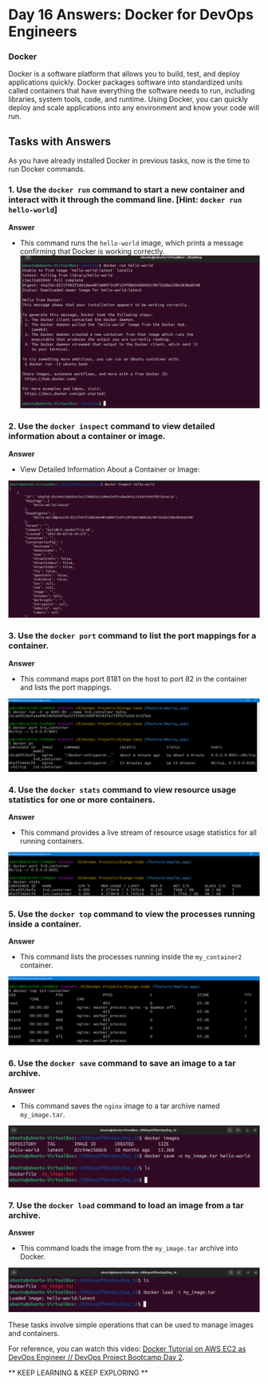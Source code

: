 # Day 16 Answers: Docker for DevOps Engineers

### Docker

Docker is a software platform that allows you to build, test, and deploy applications quickly. Docker packages software into standardized units called containers that have everything the software needs to run, including libraries, system tools, code, and runtime. Using Docker, you can quickly deploy and scale applications into any environment and know your code will run.

## Tasks with Answers

As you have already installed Docker in previous tasks, now is the time to run Docker commands.

### 1. Use the `docker run` command to start a new container and interact with it through the command line. [Hint: `docker run hello-world`]

**Answer**
   - This command runs the `hello-world` image, which prints a message confirming that Docker is working correctly.
![image](https://github.com/Yash2526/90_Days_Of_DevOps/blob/master/2024/day16/Task_images/Task%201.png)

### 2. Use the `docker inspect` command to view detailed information about a container or image.

**Answer**
   - View Detailed Information About a Container or Image:

![image](https://github.com/Yash2526/90_Days_Of_DevOps/blob/master/2024/day16/Task_images/Task%202.png)

### 3. Use the `docker port` command to list the port mappings for a container.

**Answer**
   - This command maps port 8181 on the host to port 82 in the container and lists the port mappings.

![image](https://github.com/Yash2526/90_Days_Of_DevOps/blob/master/2024/day16/Task_images/Task%203.png)

### 4. Use the `docker stats` command to view resource usage statistics for one or more containers.

**Answer**
   - This command provides a live stream of resource usage statistics for all running containers.

![image](https://github.com/Yash2526/90_Days_Of_DevOps/blob/master/2024/day16/Task_images/Task%204.png)

### 5. Use the `docker top` command to view the processes running inside a container.

**Answer**
   - This command lists the processes running inside the `my_container2` container.

![image](https://github.com/Yash2526/90_Days_Of_DevOps/blob/master/2024/day16/Task_images/Task%205.png)

### 6. Use the `docker save` command to save an image to a tar archive.

**Answer**
   - This command saves the `nginx` image to a tar archive named `my_image.tar`.

![image](https://github.com/Yash2526/90_Days_Of_DevOps/blob/master/2024/day16/Task_images/Task%206.png)

### 7. Use the `docker load` command to load an image from a tar archive.

**Answer**
   - This command loads the image from the `my_image.tar` archive into Docker.

![image](https://github.com/Yash2526/90_Days_Of_DevOps/blob/master/2024/day16/Task_images/Task%207.png)

These tasks involve simple operations that can be used to manage images and containers.

For reference, you can watch this video: [Docker Tutorial on AWS EC2 as DevOps Engineer // DevOps Project Bootcamp Day 2](https://youtu.be/Tevxhn6Odc8).

** KEEP LEARNING & KEEP EXPLORING **
